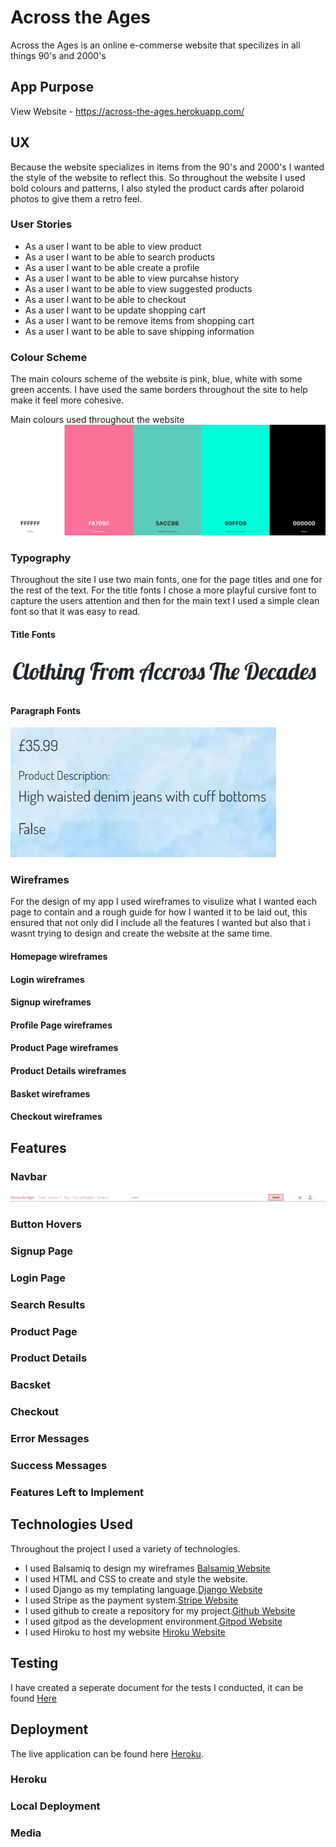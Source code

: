 # Across the Ages

Across the Ages is an online e-commerse website that specilizes in all things 90's and 2000's

## App Purpose

View Website - https://across-the-ages.herokuapp.com/ 

## UX

Because the website specializes in items from the 90's and 2000's I wanted the style of the website to reflect this. So throughout the website I used bold colours and patterns, I also styled the product cards after polaroid photos to give them a retro feel.


### User Stories

- As a user I want to be able to view product 
- As a user I want to be able to search products
- As a user I want to be able create a profile
- As a user I want to be able to view purcahse history
- As a user I want to be able to view suggested products
- As a user I want to be able to checkout 
- As a user I want to be update shopping cart
- As a user I want to be remove items from shopping cart
- As a user I want to be able to save shipping information

### Colour Scheme

The main colours scheme of the website is pink, blue, white with some green accents. I have used the same borders throughout the site to help make it feel more cohesive.

Main colours used throughout the website
![colour Scheme](documentation/testing/images/colour_scheme.jpg)

### Typography

Throughout the site I use two main fonts, one for the page titles and one for the rest of the text. For the title fonts I chose a more playful cursive font to capture the users attention and then for the main text I used a simple clean font so that it was easy to read.

#### Title Fonts

![Title fonts](documentation/testing/images/title_fonts.jpg)

#### Paragraph Fonts

![Paragraph fonts](documentation/testing/images/paragraph_fonts.jpg)

### Wireframes

For the design of my app I used wireframes to visulize what I wanted each page to contain and a rough guide for how I wanted it to be laid out, this ensured that not only did I include all the features I wanted but also that i wasnt trying to design and create the website at the same time. 

#### Homepage wireframes
#### Login wireframes
#### Signup wireframes
#### Profile Page wireframes
#### Product Page wireframes
#### Product Details wireframes
#### Basket wireframes
#### Checkout wireframes

## Features

### Navbar


![Navbar](documentation/testing/images/navbar.jpg)

### Button Hovers


### Signup Page
### Login Page
### Search Results
### Product Page
### Product Details
### Bacsket
### Checkout
### Error Messages
### Success Messages


### Features Left to Implement


## Technologies Used
    
Throughout the project I used a variety of technologies.

- I used Balsamiq to design my wireframes [Balsamiq Website](https://balsamiq.com/)
- I used HTML and CSS to create and style the website.
- I used Django as my templating language.[Django Website](https://www.djangoproject.com/)
- I used Stripe as the payment system.[Stripe Website](https://stripe.com/gb)
- I used github to create a repository for my project.[Github Website](https://github.com/)
- I used gitpod as the development environment.[Gitpod Website](https://gitpod.io/)
- I used Hiroku to host my website [Hiroku Website](https://dashboard.heroku.com/)


## Testing

I have created a seperate document for the tests I conducted, it can be found [Here](TESTING.md)

## Deployment

The live application can be found here [Heroku]().

### Heroku

### Local Deployment


### Media


​
​​